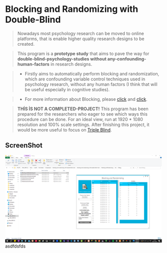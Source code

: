 # Blocking and Randomizing with Double-Blind

> Nowadays most psychology research can be moved to online platforms, that is enable higher quality research designs to be created.

> This program is a **prototype study** that aims to pave the way for **double-blind-psychology-studies without any-confounding-human-factors** in research designs.

> * Firstly aims to automatically perform blocking and randomization, which are confounding variable control techniques used in psychology research, without any human factors (I think that will be useful especially in cognitive studies).

> * For more information about Blocking, please [click](https://dictionary.apa.org/block-design) and [click](https://dictionary.apa.org/blocking).

> **THİS İS NOT A COMPLETED-PROJECT!** This program has been prepared for the researchers who eager to see which ways this procedure can be done. For an ideal view, run at 1920 * 1080 resolution and 100% scale settings. After finishing this project, it would be more useful to focus on [Triple Blind](https://dictionary.apa.org/blind).

## ScreenShot

![main](/Blocking%20and%20Randomizing/screenshot/main.png)
asdfdsfds